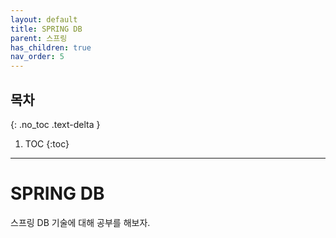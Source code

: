```yaml
---
layout: default
title: SPRING DB
parent: 스프링
has_children: true
nav_order: 5
---
```


## 목차
{: .no_toc .text-delta }

1. TOC
{:toc}

---
# SPRING DB

스프링 DB 기술에 대해 공부를 해보자.
